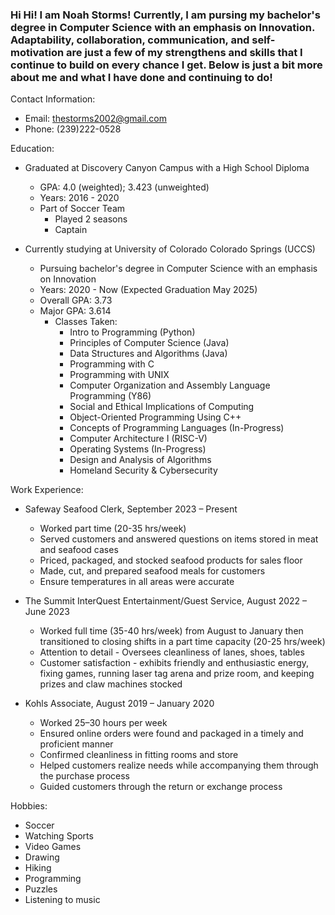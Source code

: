 ### Hi Hi! I am Noah Storms! Currently, I am pursing my bachelor's degree in Computer Science with an emphasis on Innovation. Adaptability, collaboration, communication, and self-motivation are just a few of my strengthens and skills that I continue to build on every chance I get. Below is just a bit more about me and what I have done and continuing to do!

Contact Information:
- Email: thestorms2002@gmail.com
- Phone: (239)222-0528

Education:
  - Graduated at Discovery Canyon Campus with a High School Diploma
      - GPA: 4.0 (weighted); 3.423 (unweighted)
      - Years: 2016 - 2020
      - Part of Soccer Team
        - Played 2 seasons
        - Captain
        
  - Currently studying at University of Colorado Colorado Springs (UCCS)
      - Pursuing bachelor's degree in Computer Science with an emphasis on Innovation
      - Years: 2020 - Now (Expected Graduation May 2025)
      - Overall GPA: 3.73
      - Major GPA: 3.614
        - Classes Taken:
          - Intro to Programming (Python)
          - Principles of Computer Science (Java)
          - Data Structures and Algorithms (Java)
          - Programming with C
          - Programming with UNIX
          - Computer Organization and Assembly Language Programming (Y86)
          - Social and Ethical Implications of Computing
          - Object-Oriented Programming Using C++
          - Concepts of Programming Languages (In-Progress)
          - Computer Architecture I (RISC-V)
          - Operating Systems (In-Progress)
          - Design and Analysis of Algorithms
          - Homeland Security & Cybersecurity

Work Experience:
  - Safeway Seafood Clerk, September 2023 – Present
    - Worked part time (20-35 hrs/week)
    - Served customers and answered questions on items stored in meat and seafood cases
    - Priced, packaged, and stocked seafood products for sales floor
    - Made, cut, and prepared seafood meals for customers
    - Ensure temperatures in all areas were accurate
      
  - The Summit InterQuest Entertainment/Guest Service, August 2022 – June 2023
    - Worked full time (35-40 hrs/week) from August to January then transitioned to closing shifts in a part time capacity (20-25 hrs/week)
    - Attention to detail - Oversees cleanliness of lanes, shoes, tables
    - Customer satisfaction - exhibits friendly and enthusiastic energy, fixing games, running laser tag arena and prize room, and keeping prizes and claw machines stocked
      
  - Kohls Associate, August 2019 – January 2020
    - Worked 25–30 hours per week
    - Ensured online orders were found and packaged in a timely and proficient manner
    - Confirmed cleanliness in fitting rooms and store
    - Helped customers realize needs while accompanying them through the purchase process
    - Guided customers through the return or exchange process 

Hobbies:
  - Soccer
  - Watching Sports
  - Video Games
  - Drawing
  - Hiking
  - Programming
  - Puzzles
  - Listening to music



<!--
**storms421/storms421** is a ✨ _special_ ✨ repository because its `README.md` (this file) appears on your GitHub profile.

Here are some ideas to get you started:

- 🔭 I’m currently working on ...
- 🌱 I’m currently learning ...
- 👯 I’m looking to collaborate on ...
- 🤔 I’m looking for help with ...
- 💬 Ask me about ...
- 📫 How to reach me: ...
- 😄 Pronouns: ...
- ⚡ Fun fact: ...
-->
